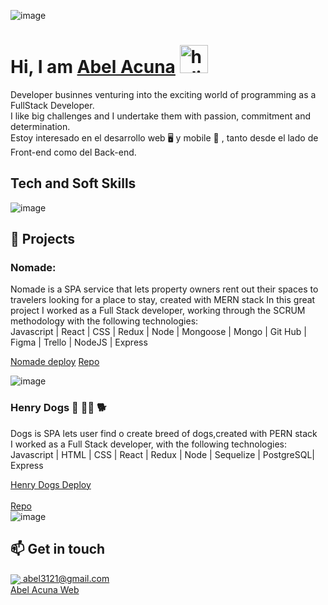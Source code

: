 
![image](https://user-images.githubusercontent.com/103460673/190002707-e9dcbbbb-62cb-47c8-90e0-f67ab90e50f4.png)

# **Hi, I am [Abel Acuna](https://www.linkedin.com/in/emanuel-juri/)** <img width="45" src="https://user-images.githubusercontent.com/76783198/182454378-115c3a2e-50cc-490e-85f0-fbdfab7f36ba.gif" alt="holis">

Developer businnes venturing into the exciting world of programming as a FullStack Developer.<br>
I like big challenges and I undertake them with passion, commitment and determination.<br>
Estoy interesado en el desarrollo web 🖥️ y mobile 📱 , tanto desde el lado de Front-end como del Back-end.<br>

## Tech and Soft Skills

![image](https://user-images.githubusercontent.com/103460673/190003937-6b1a5176-fa91-44b9-ac92-546f01cd2bec.png)



## 📌 Projects
### Nomade:
Nomade is a SPA service that lets property owners rent out their spaces to travelers looking for a place to stay, created with MERN stack
In this great project I worked as a Full Stack developer, working through the SCRUM methodology with the following technologies:<br>
Javascript | React | CSS | Redux | Node | Mongoose | Mongo | Git Hub | Figma | Trello | NodeJS | Express

<a href="https://nomade-khaki.vercel.app/" fontSize="34">Nomade deploy</a>
<a href="https://github.com/josefina17888/nomade">Repo</a>

![image](https://user-images.githubusercontent.com/103460673/190005140-6988feba-dcaa-439a-b6d9-f41fbc84325e.png)



### Henry Dogs :dog: :service_dog: :dog2:
Dogs is SPA lets user find o create breed of dogs,created with PERN stack<br>
I worked as a Full Stack developer, with the following technologies:<br>
Javascript | HTML | CSS | React | Redux | Node | Sequelize | PostgreSQL| Express<br>

<a href="https://pi-dogs-final-nu.vercel.app/" fontSize="34">Henry Dogs Deploy</a>
</br></br>
<a href="https://github.com/abelacco/PI-DOGS-FINAL">Repo</a>
</br>
![image](https://user-images.githubusercontent.com/103460673/190006228-1d57eb1f-3d73-47ce-874c-7890f27640e9.png)




## 📫 Get in touch

<p>
    <a href="https://emanueljuri@gmail.com">
      <img align="center" src="https://user-images.githubusercontent.com/76783198/182482940-c4a2a044-de93-4450-b354-9628cbb175c9.svg"/>
      abel3121@gmail.com
    </a>    
    <br>
    <a href="https://abelacuna.vercel.app/">
     Abel Acuna Web
    </a>
<p/>

